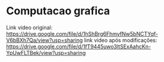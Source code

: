 # Computacao grafica

Link video original: https://drive.google.com/file/d/1hShBrg6FhmyfNw5bNCTYqf-V6bBXh7Qa/view?usp=sharing
link video após modificações: https://drive.google.com/file/d/1fT9445uwo3ltSExAahcKn-YpUwFLTBek/view?usp=sharing
